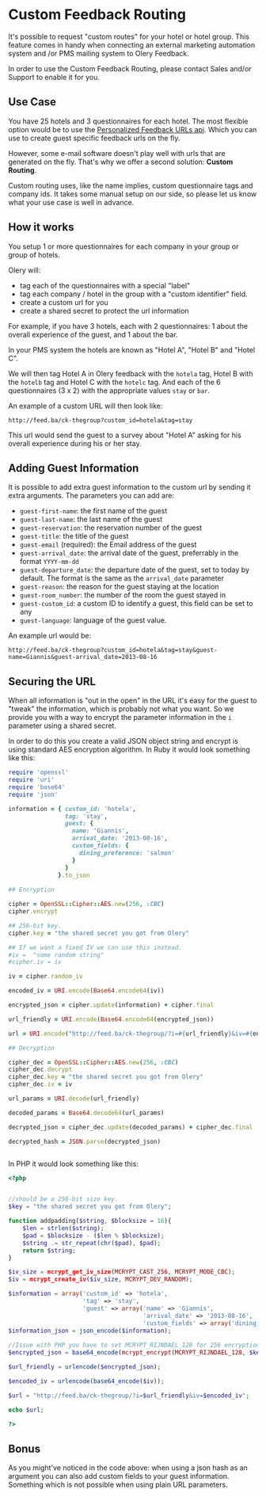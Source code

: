 # Custom Feedback Routing

It's possible to request "custom routes" for your hotel or hotel group. This
feature comes in handy when connecting an external marketing automation system
and /or PMS mailing system to Olery Feedback.

In order to use the Custom Feedback Routing, please contact Sales and/or Support
to enable it for you. 

Use Case
--------

You have 25 hotels and 3 questionnaires for each hotel. The most flexible option
would be to use the [Personalized Feedback URLs api](guest_urls.md). Which you
can use to create guest specific feedback urls on the fly.

However, some e-mail software doesn't play well with urls that are generated on
the fly. That's why we offer a second solution: **Custom Routing**.

Custom routing uses, like the name implies, custom questionnaire tags and
company ids. It takes some manual setup on our side, so please let us know what
your use case is well in advance.

How it works
------------

You setup 1 or more questionnaires for each company in your group or group of
hotels. 

Olery will:

* tag each of the questionnaires with a special "label"
* tag each company / hotel in the group with a "custom identifier" field. 
* create a custom url for you
* create a shared secret to protect the url information

For example, if you have 3 hotels, each with 2 questionnaires: 1 about the
overall experience of the guest, and 1 about the bar.

In your PMS system the hotels are known as "Hotel A", "Hotel B" and "Hotel C".

We will then tag Hotel A in Olery feedback with the ```hotela``` tag, Hotel B with
the ```hotelb``` tag and Hotel C with the ```hotelc``` tag. And each of the 6
questionnaires (3 x 2) with the appropriate values ```stay``` or ```bar```.

An example of a custom URL will then look like:

```
http://feed.ba/ck-thegroup?custom_id=hotela&tag=stay
```

This url would send the guest to a survey about "Hotel A" asking for his overall
experience during his or her stay.

Adding Guest Information
-----------------------

It is possible to add extra guest information to the custom url by sending it
extra arguments. The parameters you can add are:

* `guest-first-name`: the first name of the guest
* `guest-last-name`: the last name of the guest
* `guest-reservation`: the reservation number of the guest
* `guest-title`: the title of the guest
* `guest-email` (required): the Email address of the guest
* `guest-arrival_date`: the arrival date of the guest, preferrably in the format
  `YYYY-mm-dd`
* `guest-departure_date`: the departure date of the guest, set to today by default.
  The format is the same as the `arrival_date` parameter
* `guest-reason`: the reason for the guest staying at the location
* `guest-room_number`: the number of the room the guest stayed in
* `guest-custom_id`: a custom ID to identify a guest, this field can be set to any
* `guest-language`: language of the guest
  value.


An example url would be:

```
http://feed.ba/ck-thegroup?custom_id=hotela&tag=stay&guest-name=Giannis&guest-arrival_date=2013-08-16
```

Securing the URL
----------------

When all information is "out in the open" in the URL it's easy for the guest to
"tweak" the information, which is probably not what you want. So we provide you
with a way to encrypt the parameter information in the ```i``` parameter
using a shared secret.

In order to do this you create a valid JSON object string and encrypt is using
standard AES encryption algorithm. In Ruby it would look something like this:

```ruby
require 'openssl'
require 'uri'
require 'base64'
require 'json'

information = { custom_id: 'hotela',
                tag: 'stay',
                guest: {
                  name: 'Giannis',
                  arrival_date: '2013-08-16',
                  custom_fields: {
                    dining_preference: 'salmon'
                  }
                }
              }.to_json
              
## Encryption

cipher = OpenSSL::Cipher::AES.new(256, :CBC)
cipher.encrypt

## 256-bit key.
cipher.key = "the shared secret you got from Olery"

## If we want a fixed IV we can use this instead. 
#iv =  "some random string"
#cipher.iv = iv

iv = cipher.random_iv

encoded_iv = URI.encode(Base64.encode64(iv))

encrypted_json = cipher.update(information) + cipher.final

url_friendly = URI.encode(Base64.encode64(encrypted_json))

url = URI.encode("http://feed.ba/ck-thegroup/?i=#{url_friendly}&iv=#{encoded_iv}")

## Decryption

cipher_dec = OpenSSL::Cipher::AES.new(256, :CBC)
cipher_dec.decrypt
cipher_dec.key = "the shared secret you got from Olery"
cipher_dec.iv = iv

url_params = URI.decode(url_friendly)

decoded_params = Base64.decode64(url_params)

decrypted_json = cipher_dec.update(decoded_params) + cipher_dec.final

decrypted_hash = JSON.parse(decrypted_json)



```

In PHP it would look something like this:

```php
<?php


//should be a 256-bit size key.
$key = "the shared secret you got from Olery";

function addpadding($string, $blocksize = 16){
    $len = strlen($string);
    $pad = $blocksize - ($len % $blocksize);
    $string .= str_repeat(chr($pad), $pad);
    return $string;
}

$iv_size = mcrypt_get_iv_size(MCRYPT_CAST_256, MCRYPT_MODE_CBC);
$iv = mcrypt_create_iv($iv_size, MCRYPT_DEV_RANDOM);

$information = array('custom_id' => 'hotela', 
                     'tag' => 'stay',
                     'guest' => array('name' => 'Giannis',
                                      'arrival_date' => '2013-08-16',
                                      'custom_fields' => array('dining_preference' => 'salmon')));
$information_json = json_encode($information);
                                      
//Issue with PHP you have to set MCRYPT_RIJNDAEL_128 for 256 encryption, for compatibility reasons.
$encrypted_json = base64_encode(mcrypt_encrypt(MCRYPT_RIJNDAEL_128, $key, addpadding($information_json), MCRYPT_MODE_CBC, $iv));

$url_friendly = urlencode($encrypted_json);

$encoded_iv = urlencode(base64_encode($iv));

$url = "http://feed.ba/ck-thegroup/?i=$url_friendly&iv=$encoded_iv";

echo $url;                                     

?>
```

Bonus
-----

As you might've noticed in the code above: when using a json hash as an argument
you can also add custom fields to your guest information. Something which is not
possible when using plain URL parameters.
